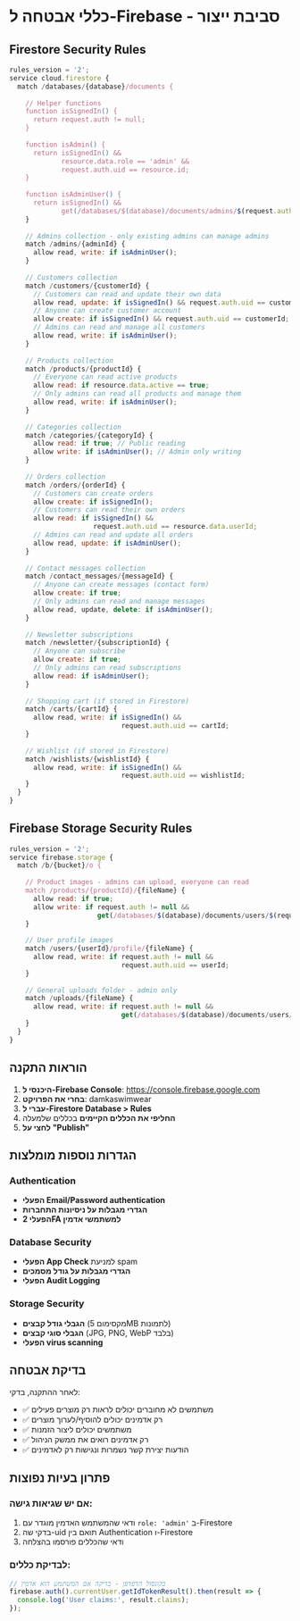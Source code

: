 # כללי אבטחה ל-Firebase - סביבת ייצור

## Firestore Security Rules

```javascript
rules_version = '2';
service cloud.firestore {
  match /databases/{database}/documents {
    
    // Helper functions
    function isSignedIn() {
      return request.auth != null;
    }
    
    function isAdmin() {
      return isSignedIn() && 
             resource.data.role == 'admin' && 
             request.auth.uid == resource.id;
    }
    
    function isAdminUser() {
      return isSignedIn() && 
             get(/databases/$(database)/documents/admins/$(request.auth.uid)).data.role == 'admin';
    }
    
    // Admins collection - only existing admins can manage admins
    match /admins/{adminId} {
      allow read, write: if isAdminUser();
    }
    
    // Customers collection
    match /customers/{customerId} {
      // Customers can read and update their own data
      allow read, update: if isSignedIn() && request.auth.uid == customerId;
      // Anyone can create customer account
      allow create: if isSignedIn() && request.auth.uid == customerId;
      // Admins can read and manage all customers
      allow read, write: if isAdminUser();
    }
    
    // Products collection
    match /products/{productId} {
      // Everyone can read active products
      allow read: if resource.data.active == true;
      // Only admins can read all products and manage them
      allow read, write: if isAdminUser();
    }
    
    // Categories collection
    match /categories/{categoryId} {
      allow read: if true; // Public reading
      allow write: if isAdminUser(); // Admin only writing
    }
    
    // Orders collection
    match /orders/{orderId} {
      // Customers can create orders
      allow create: if isSignedIn();
      // Customers can read their own orders
      allow read: if isSignedIn() && 
                     request.auth.uid == resource.data.userId;
      // Admins can read and update all orders
      allow read, update: if isAdminUser();
    }
    
    // Contact messages collection
    match /contact_messages/{messageId} {
      // Anyone can create messages (contact form)
      allow create: if true;
      // Only admins can read and manage messages
      allow read, update, delete: if isAdminUser();
    }
    
    // Newsletter subscriptions
    match /newsletter/{subscriptionId} {
      // Anyone can subscribe
      allow create: if true;
      // Only admins can read subscriptions
      allow read: if isAdminUser();
    }
    
    // Shopping cart (if stored in Firestore)
    match /carts/{cartId} {
      allow read, write: if isSignedIn() && 
                            request.auth.uid == cartId;
    }
    
    // Wishlist (if stored in Firestore)
    match /wishlists/{wishlistId} {
      allow read, write: if isSignedIn() && 
                            request.auth.uid == wishlistId;
    }
  }
}
```

## Firebase Storage Security Rules

```javascript
rules_version = '2';
service firebase.storage {
  match /b/{bucket}/o {
    
    // Product images - admins can upload, everyone can read
    match /products/{productId}/{fileName} {
      allow read: if true;
      allow write: if request.auth != null &&
                      get(/databases/$(database)/documents/users/$(request.auth.uid)).data.role == 'admin';
    }
    
    // User profile images
    match /users/{userId}/profile/{fileName} {
      allow read, write: if request.auth != null && 
                            request.auth.uid == userId;
    }
    
    // General uploads folder - admin only
    match /uploads/{fileName} {
      allow read, write: if request.auth != null &&
                            get(/databases/$(database)/documents/users/$(request.auth.uid)).data.role == 'admin';
    }
  }
}
```

## הוראות התקנה

1. **היכנסי ל-Firebase Console**: https://console.firebase.google.com
2. **בחרי את הפרויקט**: damkaswimwear
3. **עברי ל-Firestore Database > Rules**
4. **החליפי את הכללים הקיימים** בכללים שלמעלה
5. **לחצי על "Publish"**

## הגדרות נוספות מומלצות

### Authentication
- **הפעלי Email/Password authentication**
- **הגדרי מגבלות על ניסיונות התחברות**
- **הפעלי 2FA למשתמשי אדמין**

### Database Security
- **הפעלי App Check** למניעת spam
- **הגדרי מגבלות על גודל מסמכים**
- **הפעלי Audit Logging**

### Storage Security
- **הגבלי גודל קבצים** (מקסימום 5MB לתמונות)
- **הגבלי סוגי קבצים** (JPG, PNG, WebP בלבד)
- **הפעלי virus scanning**

## בדיקת אבטחה

לאחר ההתקנה, בדקי:
- ✅ משתמשים לא מחוברים יכולים לראות רק מוצרים פעילים
- ✅ רק אדמינים יכולים להוסיף/לערוך מוצרים
- ✅ משתמשים יכולים ליצור הזמנות
- ✅ רק אדמינים רואים את ממשק הניהול
- ✅ הודעות יצירת קשר נשמרות ונגישות רק לאדמינים

## פתרון בעיות נפוצות

### אם יש שגיאות גישה:
1. ודאי שהמשתמש האדמין מוגדר עם `role: 'admin'` ב-Firestore
2. בדקי שה-uid תואם בין Authentication ו-Firestore
3. ודאי שהכללים פורסמו בהצלחה

### לבדיקת כללים:
```javascript
// בקונסול הדפדפן - בדיקה אם המשתמש הוא אדמין
firebase.auth().currentUser.getIdTokenResult().then(result => {
  console.log('User claims:', result.claims);
});
``` 